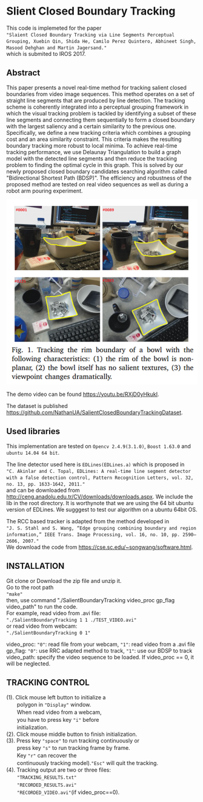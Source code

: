 Slient Closed Boundary Tracking
============================
This code is implemeted for the paper<br>
	`"Slaient Closed Boundary Tracking via Line Segments Perceptual Grouping, Xuebin Qin, Shida He, Camilo Perez Quintero, Abhineet Singh, Masood Dehghan and Martin Jagersand."` <br>
which is submited to IROS 2017.

Abstract
-----------------------------------------------
This paper presents a novel real-time method for tracking salient closed boundaries from video image sequences. This method operates on a set of straight line segments that are produced by line detection. The tracking scheme is coherently integrated into a perceptual grouping framework in which the visual tracking problem is tackled by identifying a subset of these line segments and connecting them sequentially to form a closed boundary with the largest saliency and a certain similarity to the previous one. Specifically, we define a new tracking criteria which combines a grouping cost and an area similarity constraint. This criteria makes the resulting boundary tracking more robust to local minima. To achieve real-time tracking performance, we use Delaunay Triangulation to build a graph model with the detected line segments and then reduce the tracking problem to finding the optimal cycle in this graph. This is solved by our newly proposed closed boundary candidates searching algorithm called "Bidirectional Shortest Path (BDSP)". The efficiency and robustness of the proposed method are tested on real video sequences as well as during a robot arm pouring experiment.

![SalientClosedBoundaryTracking image](SalientClosedBoundaryTracking.png)<br>

The demo video can be found https://youtu.be/RXjD0yHkukI.

The dataset is published https://github.com/NathanUA/SalientClosedBoundaryTrackingDataset.

Used libraries
----------------------------------------------
This implementation are tested on `Opencv 2.4.9(3.1.0)`, `Boost 1.63.0` and `ubuntu 14.04 64 bit`.

The line detector used here is `EDLines(EDLines.a)` which is proposed in <br>
	`"C. Akinlar and C. Topal, EDLines: A real-time line segment detector with a false detection control, Pattern Recognition Letters, vol. 32, no. 13, pp. 1633-1642, 2011."` <br>
and can be downloaded from http://ceng.anadolu.edu.tr/CV/downloads/downloads.aspx. We include the lib in the root directory. It is worthynote that we are using the 64 bit ubuntu version of EDLines. We sugggest to test our algorithm on a ubuntu 64bit OS.

The RCC based tracker is adapted from the method developed in <br>
	`"J. S. Stahl and S. Wang, “Edge grouping combining boundary and region information,” IEEE Trans. Image Processing, vol. 16, no. 10, pp. 2590–2606, 2007."` <br>
We download the code from https://cse.sc.edu/~songwang/software.html.

INSTALLATION
-------------------------------------------------
Git clone or Download the zip file and unzip it.<br>
Go to the root path<br>
	`"make"`<br>
then, use command "./SalientBoundaryTracking video_proc gp_flag video_path" to run the code.<br>
For example, read video from .avi file:<br>
	`"./SalientBoundaryTracking 1 1 ./TEST_VIDEO.avi"`<br>
or read video from webcam:<br>
	 `"./SalientBoundaryTracking 0 1"`<br>

video_proc: `"0"`: read file from your webcam, `"1"`: read video from a .avi file <br> 
gp_flag: 	`"0"`: use RRC adapted method to track,  `"1"`: use our BDSP to track <br>
video_path: specify the video sequence to be loaded. If video_proc == 0, it will be neglected.

TRACKING CONTROL
--------------------------------------------------
(1). Click mouse left button to initialize a<br>
　　polygon in `"Display"` window.<br>
　　When read video from a webcam,<br>
　　you have to press key `"i"` before<br>
　　initialization.<br>
(2). Click mouse middle button to finish initialization.<br>
(3). Press key `"space"` to run tracking continuously or<br>
　　press key `"s"` to run tracking frame by frame.<br>
　　Key `"r"` can recover the<br>
　　continuously tracking model).`"Esc"` will quit the tracking.<br>
(4). Tracking output are two or three files:<br>
　　`"TRACKING_RESULTS.txt"`<br>
　　`"RECORDED_RESULTS.avi"`<br>
　　`"RECORDED_VIDEO.avi"`(if video_proc==0).<br>

